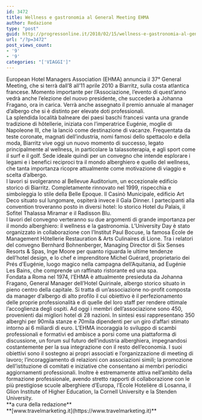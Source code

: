 ```yaml
---
id: 3472
title: Wellness e gastronomia al General Meeting EHMA
author: Redazione
type: "post"
guid: http://progressonline.it/2010/02/15/wellness-e-gastronomia-al-general-meeting-ehma/
url: "/?p=3472"
post_views_count:
- '9'
- '9'
categories: "['VIAGGI']"
---
```


<div> </div><div>European Hotel Managers Association (EHMA) annuncia il 37° General Meeting, che si terrà dall’8 all’11 aprile 2010 a Biarritz, sulla costa atlantica francese. Momento importante per l’Associazione, l’evento di quest’anno vedrà anche l’elezione del nuovo presidente, che succederà a Johanna Fragano, ora in carica. Verrà anche assegnato il premio annuale al manager d’albergo che si è distinto per elevate doti professionali. </div><div> </div><div>La splendida località balneare dei paesi baschi francesi vanta una grande tradizione di hôtellerie, iniziata con l’imperatrice Eugénie, moglie di Napoleone III, che la lanciò come destinazione di vacanze. Frequentata da teste coronate, magnati dell’industria, nomi famosi dello spettacolo e della moda, Biarritz vive oggi un nuovo momento di successo, legato principalmente al wellness, in particolare la talassoterapia, e agli sport come il surf e il golf. Sede ideale quindi per un convegno che intende esplorare i legami e i benefici reciproci tra il mondo alberghiero e quello del wellness, che tanta importanza ricopre attualmente come motivazione di viaggio e scelta d’albergo. </div><div> </div><div>I lavori si svolgeranno al Bellevue Auditorium, un eccezionale edificio storico di Biarritz. Completamente rinnovato nel 1999, rispecchia e simboleggia lo stile della Belle Epoque. Il Casinò Municipale, edificio Art Deco situato sul lungomare, ospiterà invece il Gala Dinner. I partecipanti alla convention troveranno posto in diversi hotel: lo storico Hotel du Palais, il Sofitel Thalassa Miramar e il Radisson Blu. </div><div> </div><div>I lavori del convegno verteranno su due argomenti di grande importanza per il mondo alberghiero: il wellness e la gastronomia. L’University Day è stato organizzato in collaborazione con l’Institut Paul Bocuse, la famosa École de Management Hôtellerie Restauration &amp; Arts Culinaires di Lione. Tra i relatori del convegno Bernhard Bohnenberger, Managing Director di Six Senses Resorts &amp; Spas, Inge Moore per quanto riguarda le ultime tendenze dell’hotel design, e lo chef e imprenditore Michel Guérard, proprietario dei Prés d’Eugénie, luogo magico nella campagna dell’Aquitania, ad Eugénie Les Bains, che comprende un raffinato ristorante ed una spa. </div><div> </div><div>Fondata a Roma nel 1974, l’EHMA è attualmente presieduta da Johanna Fragano, General Manager dell’Hotel Quirinale, albergo storico situato in pieno centro della capitale. Si tratta di un’associazione no-profit composta da manager d’albergo di alto profilo il cui obiettivo è il perfezionamento delle proprie professionalità e di quelle del loro staff per rendere ottimale l’accoglienza degli ospiti. Ad oggi i membri dell’associazione sono 450, provenienti dai migliori hotel di 28 nazioni. In sintesi essi rappresentano 350 alberghi per 90mila stanze e 70mila dipendenti per un giro d’affari stimato intorno ai 6 miliardi di euro. L’EHMA incoraggia lo sviluppo di scambi professionali e formativi ed ambisce a porsi come una piattaforma di discussione, un forum sul futuro dell’industria alberghiera, impegnandosi costantemente per la sua integrazione con il resto dell’economia. I suoi obiettivi sono il sostegno ai propri associati e l’organizzazione di meeting di lavoro; l’incoraggiamento di relazioni con associazioni simili; la promozione dell’istituzione di comitati e iniziative che consentano ai membri periodici aggiornamenti professionali. Inoltre è estremamente attiva nell’ambito della formazione professionale, avendo stretto rapporti di collaborazione con le più prestigiose scuole alberghiere d’Europa, l’Ecole Hotelière di Losanna, il Glion Institute of Higher Education, la Cornell University e la Stenden University. </div><div> </div><div>**a cura della redazione**</div><div> </div><div>**[www.travelmarketing.it](https://www.travelmarketing.it)**</div>